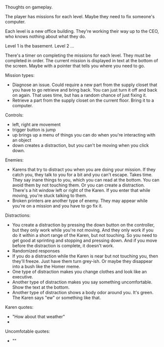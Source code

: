 Thoughts on gameplay.

The player has missions for each level. Maybe they need to fix someone's computer.

Each level is a new office building. They're working their way up to the CEO, who knows nothing about what they do.

Level 1 is the basement.
Level 2 ...

There's a timer on completing the missions for each level. They must be completed in order. The current mission is displayed in text at the bottom of the screen. Maybe with a pointer that tells you where you need to go.

Mission types:
* Diagnose an issue. Could require a new part from the supply closet that you have to go retrieve and bring back. You can just turn it off and back on again. That uses time, but has a random chance of just fixing it.
* Retrieve a part from the supply closet on the current floor. Bring it to a computer.

Controls:
* left, right are movement
* trigger button is jump
* up brings up a menu of things you can do when you're interacting with an object
* down creates a distraction, but you can't be moving when you click down.

Enemies:
* Karens that try to distract you when you are doing your mission. If they catch you, they talk to you for a bit and you can't escape. Takes time. They say inane things to you, which you can read at the bottom. You can avoid them by not touching them. Or you can create a distraction. There's a hit window left or right of the Karen. If you enter that while moving, you're stuck talking to them.
* Broken printers are another type of enemy. They may appear while you're on a mission and you have to go fix it.

Distractions:
* You create a distraction by pressing the down button on the controller, but they only work while you're not moving. And they only work if you do it within a short range of the Karen, but not touching. So you need to get good at sprinting and stopping and pressing down. And if you move before the distraction is complete, it doesn't work.
* Randomized responses
* If you do a distraction while the Karen is near but not touching you, then they'll freeze. Just have them turn grey-ish. Or maybe they disappear into a bush like the Homer meme.
* One type of distraction makes you change clothes and look like an executive.
* Another type of distraction makes you say something uncomfortable. Show the text at the bottom.
* Another type of distraction shows a body odor around you. It's green. The Karen says "ew" or something like that.

Karen quotes:
* "How about that weather"
* 

Uncomfotable quotes:
* ""


